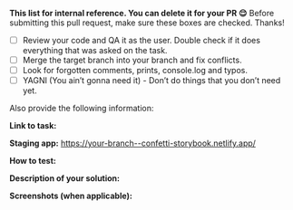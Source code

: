 **This list for internal reference. You can delete it for your PR :relieved:**
Before submitting this pull request, make sure these boxes are checked. Thanks!

- [ ] Review your code and QA it as the user. Double check if it does everything that was asked on the task.
- [ ] Merge the target branch into your branch and fix conflicts.
- [ ] Look for forgotten comments, prints, console.log and typos.
- [ ] YAGNI (You ain’t gonna need it) - Don’t do things that you don’t need yet.

Also provide the following information:

**Link to task:**

**Staging app:** https://your-branch--confetti-storybook.netlify.app/

**How to test:**

**Description of your solution:**

**Screenshots (when applicable):**
